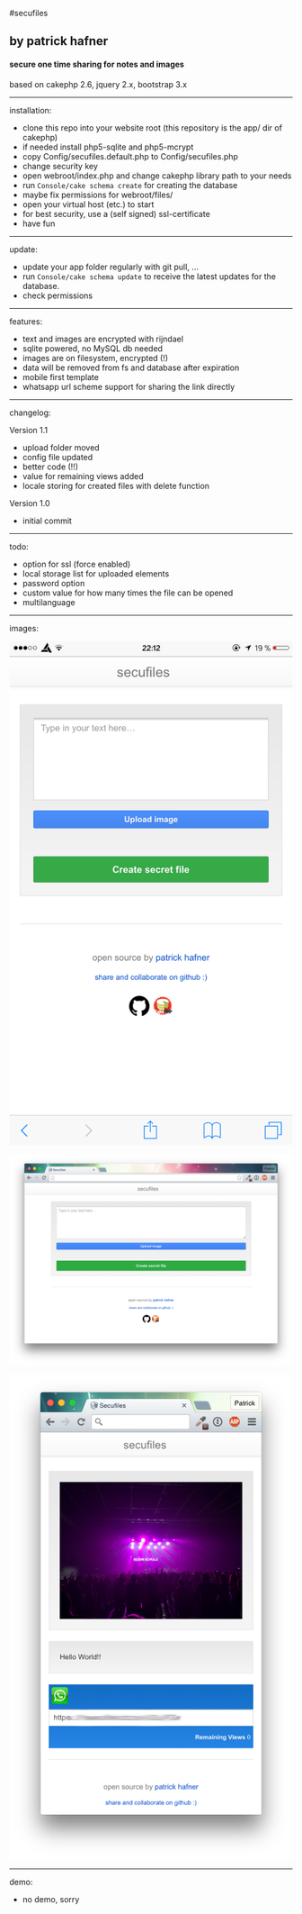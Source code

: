 #secufiles
## by patrick hafner
#### secure one time sharing for notes and images


based on cakephp 2.6, jquery 2.x, bootstrap 3.x


---
installation:
* clone this repo into your website root (this repository is the app/ dir of cakephp)
* if needed install php5-sqlite and php5-mcrypt
* copy Config/secufiles.default.php to Config/secufiles.php
* change security key
* open webroot/index.php and change cakephp library path to your needs
* run `Console/cake schema create` for creating the database
* maybe fix permissions for webroot/files/
* open your virtual host (etc.) to start
* for best security, use a (self signed) ssl-certificate
* have fun

---
update:
* update your app folder regularly with git pull, ...
* run `Console/cake schema update` to receive the latest updates for the database.
* check permissions

---
features:
* text and images are encrypted with rijndael
* sqlite powered, no MySQL db needed
* images are on filesystem, encrypted (!)
* data will be removed from fs and database after expiration
* mobile first template
* whatsapp url scheme support for sharing the link directly


---
changelog:

Version 1.1
* upload folder moved
* config file updated
* better code (!!)
* value for remaining views added
* locale storing for created files with delete function


Version 1.0
* initial commit

---
todo:
* option for ssl (force enabled)
* local storage list for uploaded elements
* password option
* custom value for how many times the file can be opened
* multilanguage

---
images:

![](https://raw.githubusercontent.com/patrickhafner/secufiles/master/tmp/ios.png)


![](https://raw.githubusercontent.com/patrickhafner/secufiles/master/tmp/desktop.png)

![](https://raw.githubusercontent.com/patrickhafner/secufiles/master/tmp/desktop2.png)

---
demo:

* no demo, sorry
